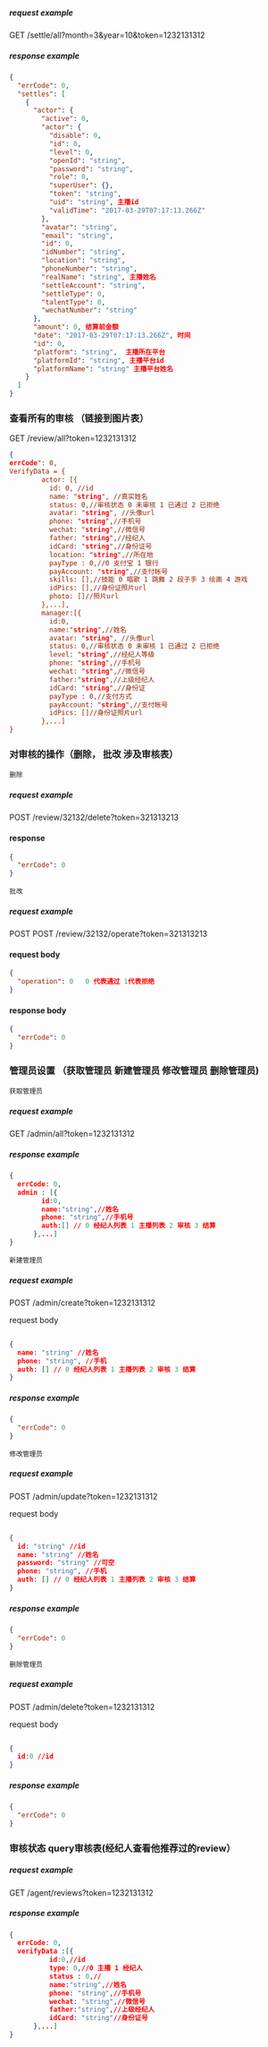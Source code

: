 
##### request example 
GET   /settle/all?month=3&year=10&token=1232131312

##### response example

```json
{
  "errCode": 0,
  "settles": [
    {
      "actor": {
        "active": 0,
        "actor": {
          "disable": 0,
          "id": 0,
          "level": 0,
          "openId": "string",
          "password": "string",
          "role": 0,
          "superUser": {},
          "token": "string",
          "uid": "string", 主播id
          "validTime": "2017-03-29T07:17:13.266Z"
        },
        "avatar": "string",
        "email": "string",
        "id": 0, 
        "idNumber": "string",
        "location": "string",
        "phoneNumber": "string",
        "realName": "string", 主播姓名
        "settleAccount": "string",
        "settleType": 0,
        "talentType": 0,
        "wechatNumber": "string"
      },
      "amount": 0, 结算前金额
      "date": "2017-03-29T07:17:13.266Z", 时间
      "id": 0,
      "platform": "string",  主播所在平台
      "platformId": "string", 主播平台id
      "platformName": "string" 主播平台姓名
    }
  ]
}

```

### 查看所有的审核 （链接到图片表）

GET   /review/all?token=1232131312

```json
{
errCode": 0,
VerifyData = {
        actor: [{
          id: 0, //id
          name: "string", //真实姓名
          status: 0,//审核状态 0 未审核 1 已通过 2 已拒绝
          avatar: "string", //头像url
          phone: "string",//手机号
          wechat: "string",//微信号
          father: "string",//经纪人
          idCard: "string",//身份证号
          location: "string",//所在地
          payType : 0,//0 支付宝 1 银行
          payAccount: "string",//支付帐号
          skills: [],//技能 0 唱歌 1 跳舞 2 段子手 3 绘画 4 游戏
          idPics: [],//身份证照片url
          photo: []//照片url
        },...],
        manager:[{
          id:0,
          name:"string",//姓名
          avatar: "string", //头像url
          status: 0,//审核状态 0 未审核 1 已通过 2 已拒绝
          level: "string",//经纪人等级
          phone: "string",//手机号
          wechat: "string",//微信号
          father:"string",//上级经纪人
          idCard: "string",//身份证
          payType : 0,//支付方式
          payAccount: "string",//支付帐号
          idPics: []//身份证照片url
        },...]
}
```


### 对审核的操作（删除， 批改  涉及审核表）

`删除`
##### request example 
POST /review/32132/delete?token=321313213


#### response
```json
{
  "errCode": 0
}
```

`批改`
##### request example 
POST POST /review/32132/operate?token=321313213

#### request body
```json
{
  "operation": 0   0 代表通过 1代表拒绝
}
```

#### response body
```json
{
  "errCode": 0
}
```

### 管理员设置 （获取管理员  新建管理员 修改管理员 删除管理员)   
`获取管理员`
##### request example 
GET   /admin/all?token=1232131312

##### response example
```json
{
  errCode: 0,
  admin : [{
        id:0,
        name:"string",//姓名
        phone: "string",//手机号
        auth:[] // 0 经纪人列表 1 主播列表 2 审核 3 结算
      },...]
}
```

`新建管理员`
##### request example 
POST   /admin/create?token=1232131312

request body

```json

{
  name: "string" //姓名
  phone: "string", //手机
  auth: [] // 0 经纪人列表 1 主播列表 2 审核 3 结算
}

```
##### response example


```json
{
  "errCode": 0
}
```


`修改管理员`
##### request example 
POST   /admin/update?token=1232131312

request body

```json

{
  id: "string" //id
  name: "string" //姓名
  password: "string" //可空
  phone: "string", //手机
  auth: [] // 0 经纪人列表 1 主播列表 2 审核 3 结算
}

```
##### response example


```json
{
  "errCode": 0
}
```


`删除管理员`
##### request example 
POST   /admin/delete?token=1232131312

request body

```json

{
  id:0 //id
}

```
##### response example


```json
{
  "errCode": 0
}
```


### 审核状态 query审核表(经纪人查看他推荐过的review）  

##### request example 
GET   /agent/reviews?token=1232131312

##### response example
```json
{
  errCode: 0,
  verifyData :[{
          id:0,//id
          type: 0,//0 主播 1 经纪人
          status : 0,// 
          name:"string",//姓名
          phone: "string",//手机号
          wechat: "string",//微信号
          father:"string",//上级经纪人
          idCard: "string"//身份证号
      },...]
}

```
